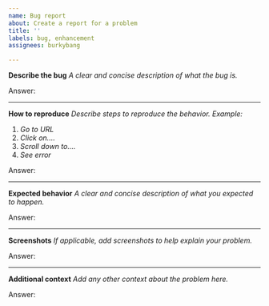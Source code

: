 ```yaml
---
name: Bug report
about: Create a report for a problem
title: ''
labels: bug, enhancement
assignees: burkybang

---
```


**Describe the bug**
_A clear and concise description of what the bug is._

Answer: 

___

**How to reproduce**
_Describe steps to reproduce the behavior. Example:_
1. _Go to *URL*_
2. _Click on...._
3. _Scroll down to...._
4. _See error_

Answer: 

___

**Expected behavior**
_A clear and concise description of what you expected to happen._

Answer: 

___

**Screenshots**
_If applicable, add screenshots to help explain your problem._

Answer: 

___

**Additional context**
_Add any other context about the problem here._

Answer:
